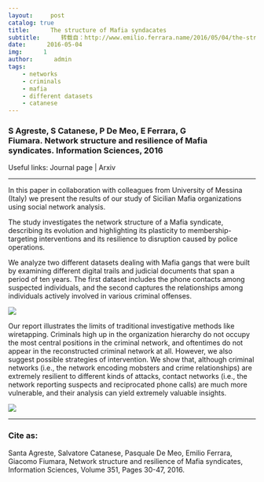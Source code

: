 ```yaml
---
layout:     post
catalog: true
title:      The structure of Mafia syndacates
subtitle:      转载自：http://www.emilio.ferrara.name/2016/05/04/the-structure-of-mafia-syndacates/
date:      2016-05-04
img:      1
author:      admin
tags:
    - networks
    - criminals
    - mafia
    - different datasets
    - catanese
---
```


### S Agreste, S Catanese, P De Meo, E Ferrara, G Fiumara. Network structure and resilience of Mafia syndicates. Information Sciences, 2016

Useful links: Journal page | Arxiv

---

In this paper in collaboration with colleagues from University of Messina (Italy) we present the results of our study of Sicilian Mafia organizations using social network analysis.

The study investigates the network structure of a Mafia syndicate, describing its evolution and highlighting its plasticity to membership-targeting interventions and its resilience to disruption caused by police operations.

We analyze two different datasets dealing with Mafia gangs that were built by examining different digital trails and judicial documents that span a period of ten years. The first dataset includes the phone contacts among suspected individuals, and the second captures the relationships among individuals actively involved in various criminal offenses.

![](http://www.emilio.ferrara.name/wp-content/uploads/2016/05/inf_sci_2016_f1-300x127.jpg)


Our report illustrates the limits of traditional investigative methods like wiretapping. Criminals high up in the organization hierarchy do not occupy the most central positions in the criminal network, and oftentimes do not appear in the reconstructed criminal network at all. However, we also suggest possible strategies of intervention. We show that, although criminal networks (i.e., the network encoding mobsters and crime relationships) are extremely resilient to different kinds of attacks, contact networks (i.e., the network reporting suspects and reciprocated phone calls) are much more vulnerable, and their analysis can yield extremely valuable insights.

![](http://www.emilio.ferrara.name/wp-content/uploads/2016/05/inf_sci_2016_f2-300x166.jpg)


---

### Cite as:

Santa Agreste, Salvatore Catanese, Pasquale De Meo, Emilio Ferrara, Giacomo Fiumara, Network structure and resilience of Mafia syndicates, Information Sciences, Volume 351, Pages 30-47, 2016.
